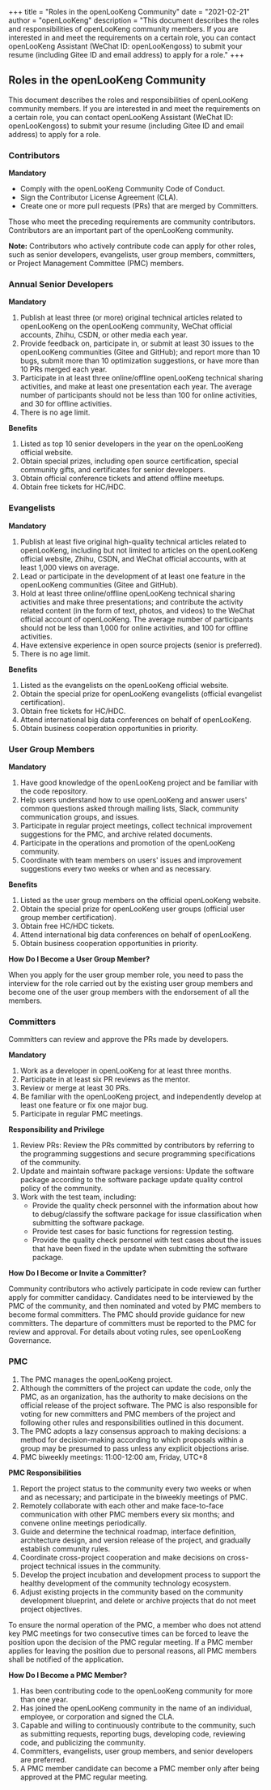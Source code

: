 +++ 
title = "Roles in the openLooKeng Community"
date = "2021-02-21" 
author = "openLooKeng"
description = "This document describes the roles and responsibilities of openLooKeng community members. If you are interested in and meet the requirements on a certain role, you can contact openLooKeng Assistant (WeChat ID: openLooKengoss) to submit your resume (including Gitee ID and email address) to apply for a role."
+++

## Roles in the openLooKeng Community

This document describes the roles and responsibilities of openLooKeng community members. If you are interested in and meet the requirements on a certain role, you can contact openLooKeng Assistant (WeChat ID: openLooKengoss) to submit your resume (including Gitee ID and email address) to apply for a role.

### Contributors

**Mandatory** 
+ Comply with the openLooKeng Community Code of Conduct.
+ Sign the Contributor License Agreement (CLA).
+ Create one or more pull requests (PRs) that are merged by Committers.

Those who meet the preceding requirements are community contributors. Contributors are an important part of the openLooKeng community.

**Note:** Contributors who actively contribute code can apply for other roles, such as senior developers, evangelists, user group members, committers, or Project Management Committee (PMC) members.


### Annual Senior Developers

**Mandatory** 

1. Publish at least three (or more) original technical articles related to openLooKeng on the openLooKeng community, WeChat official accounts, Zhihu, CSDN, or other media each year. 
2.  Provide feedback on, participate in, or submit at least 30 issues to the openLooKeng communities (Gitee and GitHub); and report more than 10 bugs, submit more than 10 optimization suggestions, or have more than 10 PRs merged each year.
3. Participate in at least three online/offline openLooKeng technical sharing activities, and make at least one presentation each year. The average number of participants should not be less than 100 for online activities, and 30 for offline activities.
4. There is no age limit.


**Benefits** 
1. Listed as top 10 senior developers in the year on the openLooKeng official website.
2. Obtain special prizes, including open source certification, special community gifts, and certificates for senior developers.
3. Obtain official conference tickets and attend offline meetups.
4. Obtain free tickets for HC/HDC.


### Evangelists

**Mandatory** 
1. Publish at least five original high-quality technical articles related to openLooKeng, including but not limited to articles on the openLooKeng official website, Zhihu, CSDN, and WeChat official accounts, with at least 1,000 views on average.
2. Lead or participate in the development of at least one feature in the openLooKeng communities (Gitee and GitHub).
3. Hold at least three online/offline openLooKeng technical sharing activities and make three presentations; and contribute the activity related content (in the form of text, photos, and videos) to the WeChat official account of openLooKeng. The average number of participants should not be less than 1,000 for online activities, and 100 for offline activities.
4. Have extensive experience in open source projects (senior is preferred).
5. There is no age limit.

**Benefits** 
1. Listed as the evangelists on the openLooKeng official website.
2. Obtain the special prize for openLooKeng evangelists (official evangelist certification).
3. Obtain free tickets for HC/HDC.
4. Attend international big data conferences on behalf of openLooKeng.
5. Obtain business cooperation opportunities in priority.


### User Group Members

**Mandatory** 
1. Have good knowledge of the openLooKeng project and be familiar with the code repository.
2. Help users understand how to use openLooKeng and answer users' common questions asked through mailing lists, Slack, community communication groups, and issues.
3. Participate in regular project meetings, collect technical improvement suggestions for the PMC, and archive related documents.
4. Participate in the operations and promotion of the openLooKeng community.
5. Coordinate with team members on users' issues and improvement suggestions every two weeks or when and as necessary.

**Benefits** 
1. Listed as the user group members on the official openLooKeng website.
2. Obtain the special prize for openLooKeng user groups (official user group member certification).
3. Obtain free HC/HDC tickets.
4. Attend international big data conferences on behalf of openLooKeng.
5. Obtain business cooperation opportunities in priority.

**How Do I Become a User Group Member?** 

When you apply for the user group member role, you need to pass the interview for the role carried out by the existing user group members and become one of the user group members with the endorsement of all the members.
 
### Committers

Committers can review and approve the PRs made by developers.

**Mandatory** 
1. Work as a developer in openLooKeng for at least three months.
2. Participate in at least six PR reviews as the mentor.
3. Review or merge at least 30 PRs.
4. Be familiar with the openLooKeng project, and independently develop at least one feature or fix one major bug.
5. Participate in regular PMC meetings.

**Responsibility and Privilege**

1. Review PRs: Review the PRs committed by contributors by referring to the programming suggestions and secure programming specifications of the community.
2. Update and maintain software package versions: Update the software package according to the software package update quality control policy of the community.
3. Work with the test team, including:
    - Provide the quality check personnel with the information about how to debug/classify the software package for issue classification when submitting the software package.
    - Provide test cases for basic functions for regression testing.
    - Provide the quality check personnel with test cases about the issues that have been fixed in the update when submitting the software package.

**How Do I Become or Invite a Committer?** 

Community contributors who actively participate in code review can further apply for committer candidacy. Candidates need to be interviewed by the PMC of the community, and then nominated and voted by PMC members to become formal committers. The PMC should provide guidance for new committers. The departure of committers must be reported to the PMC for review and approval. For details about voting rules, see openLooKeng Governance.

### PMC

1. The PMC manages the openLooKeng project.
2. Although the committers of the project can update the code, only the PMC, as an organization, has the authority to make decisions on the official release of the project software. The PMC is also responsible for voting for new committers and PMC members of the project and following other rules and responsibilities outlined in this document.
3. The PMC adopts a lazy consensus approach to making decisions: a method for decision-making according to which proposals within a group may be presumed to pass unless any explicit objections arise.
4. PMC biweekly meetings: 11:00-12:00 am, Friday, UTC+8


**PMC Responsibilities** 
1. Report the project status to the community every two weeks or when and as necessary; and participate in the biweekly meetings of PMC.
2. Remotely collaborate with each other and make face-to-face communication with other PMC members every six months; and convene online meetings periodically.
3. Guide and determine the technical roadmap, interface definition, architecture design, and version release of the project, and gradually establish community rules.
4. Coordinate cross-project cooperation and make decisions on cross-project technical issues in the community.
5. Develop the project incubation and development process to support the healthy development of the community technology ecosystem.
6. Adjust existing projects in the community based on the community development blueprint, and delete or archive projects that do not meet project objectives.

To ensure the normal operation of the PMC, a member who does not attend key PMC meetings for two consecutive times can be forced to leave the position upon the decision of the PMC regular meeting. If a PMC member applies for leaving the position due to personal reasons, all PMC members shall be notified of the application.

**How Do I Become a PMC Member?**
1. Has been contributing code to the openLooKeng community for more than one year.
2. Has joined the openLooKeng community in the name of an individual, employee, or corporation and signed the CLA.
3. Capable and willing to continuously contribute to the community, such as submitting requests, reporting bugs, developing code, reviewing code, and publicizing the community.
4. Committers, evangelists, user group members, and senior developers are preferred.
5. A PMC member candidate can become a PMC member only after being approved at the PMC regular meeting.















